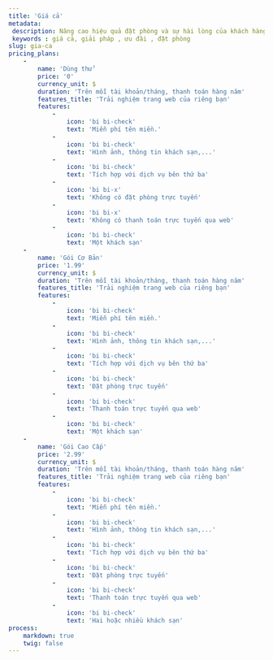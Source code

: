 ```yaml
---
title: 'Giá cả'
metadata:
 description: Nâng cao hiệu quả đặt phòng và sự hài lòng của khách hàng với các giải pháp trực tuyến tùy chỉnh. Đơn giản hóa việc đặt phòng và tăng số lượng đặt phòng trực tiếp một cách dễ dàng.
 keywords : giá cả, giải pháp , ưu đãi , đặt phòng 
slug: gia-ca
pricing_plans:
    -
        name: 'Dùng thử'
        price: '0'
        currency_unit: $
        duration: 'Trên mỗi tài khoản/tháng, thanh toán hàng năm'
        features_title: 'Trải nghiệm trang web của riêng bạn'
        features:
            -
                icon: 'bi bi-check'
                text: 'Miễn phí tên miền.'
            -
                icon: 'bi bi-check'
                text: 'Hình ảnh, thông tin khách sạn,...'
            -
                icon: 'bi bi-check'
                text: 'Tích hợp với dịch vụ bên thứ ba'
            -
                icon: 'bi bi-x'
                text: 'Không có đặt phòng trực tuyến'
            -
                icon: 'bi bi-x'
                text: 'Không có thanh toán trực tuyến qua web'
            -
                icon: 'bi bi-check'
                text: 'Một khách sạn'
    -
        name: 'Gói Cơ Bản'
        price: '1.99'
        currency_unit: $
        duration: 'Trên mỗi tài khoản/tháng, thanh toán hàng năm'
        features_title: 'Trải nghiệm trang web của riêng bạn'
        features:
            -
                icon: 'bi bi-check'
                text: 'Miễn phí tên miền.'
            -
                icon: 'bi bi-check'
                text: 'Hình ảnh, thông tin khách sạn,...'
            -
                icon: 'bi bi-check'
                text: 'Tích hợp với dịch vụ bên thứ ba'
            -
                icon: 'bi bi-check'
                text: 'Đặt phòng trực tuyến'
            -
                icon: 'bi bi-check'
                text: 'Thanh toán trực tuyến qua web'
            -
                icon: 'bi bi-check'
                text: 'Một khách sạn'
    -
        name: 'Gói Cao Cấp'
        price: '2.99'
        currency_unit: $
        duration: 'Trên mỗi tài khoản/tháng, thanh toán hàng năm'
        features_title: 'Trải nghiệm trang web của riêng bạn'
        features:
            -
                icon: 'bi bi-check'
                text: 'Miễn phí tên miền.'
            -
                icon: 'bi bi-check'
                text: 'Hình ảnh, thông tin khách sạn,...'
            -
                icon: 'bi bi-check'
                text: 'Tích hợp với dịch vụ bên thứ ba'
            -
                icon: 'bi bi-check'
                text: 'Đặt phòng trực tuyến'
            -
                icon: 'bi bi-check'
                text: 'Thanh toán trực tuyến qua web'
            -
                icon: 'bi bi-check'
                text: 'Hai hoặc nhiều khách sạn'
process:
    markdown: true
    twig: false
---
```


